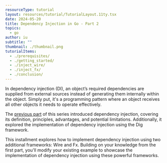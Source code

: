 ```yaml
---
resourceType: tutorial
layout: resources/tutorial/TutorialLayout.11ty.tsx
date: 2024-05-20
title: Dependency Injection in Go - Part 2
topics:
  - go
author: iu
subtitle: ""
thumbnail: ./thumbnail.png
tutorialItems:
  - ./prerequisites/
  - ./getting_started/
  - ./inject_wire/
  - ./inject_fx/
  - ./conclusion/
---
```


In dependency injection (DI), an object’s required dependencies are supplied from external sources instead of generating them internally within the object. Simply put, it's a programming pattern where an object receives all other objects it needs to operate effectively.

The [previous part](../dependency_injection_part_one/) of this series introduced dependency injection, covering its definition, principles, advantages, and potential limitations. Additionally, it explored the implementation of dependency injection using the Dig framework.

This installment explores how to implement dependency injection using two additional frameworks: Wire and Fx. Building on your knowledge from the first part, you'll modify your existing example to showcase the implementation of dependency injection using these powerful frameworks.
